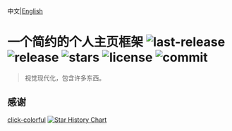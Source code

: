 中文|[English](./README_EN.md)
# 一个简约的个人主页框架 ![last-release](https://badgen.net/github/release/wumingshiali/wumingshiali.github.io/stable) ![release](https://badgen.net/github/releases/wumingshiali/wumingshiali.github.io) ![stars](https://badgen.net/github/stars/wumingshiali/wumingshiali.github.io) ![license](https://badgen.net/github/license/wumingshiali/wumingshiali.github.io) ![commit](https://badgen.net/github/commits/wumingshiali/wumingshiali.github.io)
> 视觉现代化，包含许多东西。
## 感谢
[click-colorful](https://github.com/ColdDay/click-colorful)
[![Star History Chart](https://api.star-history.com/svg?repos=wumingshiali/wumingshiali.github.io&type=Date)](https://star-history.com/#wumingshiali/wumingshiali.github.io&Date)
